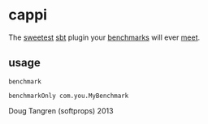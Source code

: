 # cappi

The [sweetest](http://www.urbandictionary.com/define.php?term=cappi) [sbt](http://www.scala-sbt.org/) plugin your [benchmarks](https://code.google.com/p/caliper/wiki/JavaMicrobenchmarks) will ever [meet](https://code.google.com/p/caliper/).


## usage

```
benchmark
```

```
benchmarkOnly com.you.MyBenchmark
```

Doug Tangren (softprops) 2013
